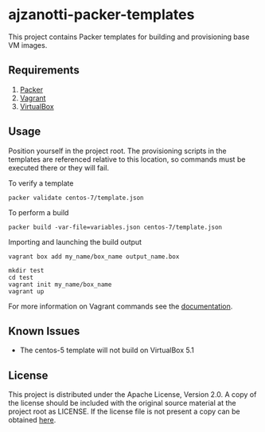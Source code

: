 # ajzanotti-packer-templates

This project contains Packer templates for building and provisioning base VM images.

## Requirements

1. [Packer](https://www.packer.io/)
2. [Vagrant](https://www.vagrantup.com/)
3. [VirtualBox](https://www.virtualbox.org/)

## Usage

Position yourself in the project root. The provisioning scripts in the templates
are referenced relative to this location, so commands must be executed there or
they will fail.

To verify a template
```Shell
packer validate centos-7/template.json
```

To perform a build
```Shell
packer build -var-file=variables.json centos-7/template.json
```

Importing and launching the build output
```Shell
vagrant box add my_name/box_name output_name.box

mkdir test
cd test
vagrant init my_name/box_name
vagrant up
```

For more information on Vagrant commands see the [documentation](https://docs.vagrantup.com).

## Known Issues

* The centos-5 template will not build on VirtualBox 5.1

## License

This project is distributed under the Apache License, Version 2.0. A copy of the
license should be included with the original source material at the project root
as LICENSE. If the license file is not present a copy can be obtained [here](http://www.apache.org/licenses/LICENSE-2.0.txt).
